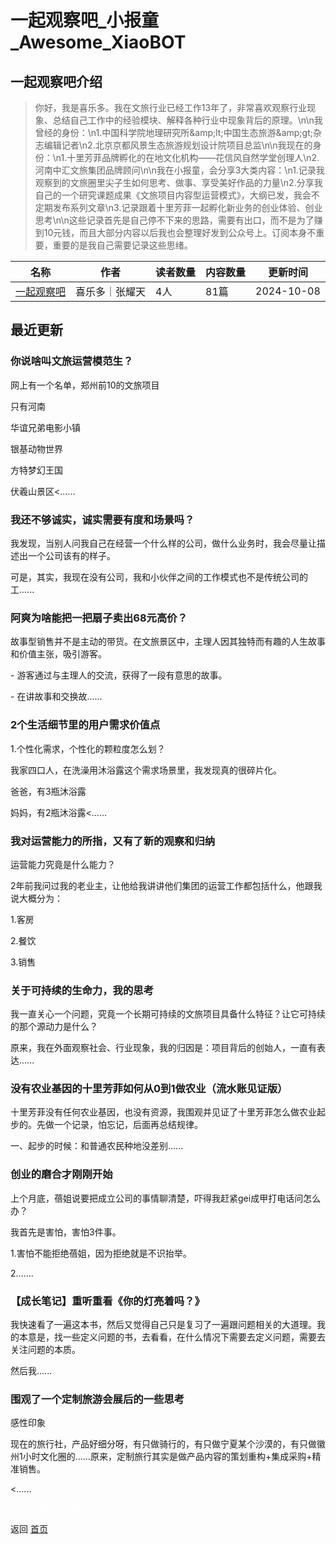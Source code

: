 # 一起观察吧_小报童_Awesome_XiaoBOT

## 一起观察吧介绍
> 你好，我是喜乐多。我在文旅行业已经工作13年了，非常喜欢观察行业现象、总结自己工作中的经验模块、解释各种行业中现象背后的原理。\n\n我曾经的身份：\n1.中国科学院地理研究所&amp;amp;lt;中国生态旅游&amp;amp;gt;杂志编辑记者\n2.北京京都风景生态旅游规划设计院项目总监\n\n我现在的身份：\n1.十里芳菲品牌孵化的在地文化机构——花信风自然学堂创理人\n2.河南中汇文旅集团品牌顾问\n\n我在小报童，会分享3大类内容：\n1.记录我观察到的文旅圈里尖子生如何思考、做事、享受美好作品的力量\n2.分享我自己的一个研究课题成果《文旅项目内容型运营模式》，大纲已发，我会不定期发布系列文章\n3.记录跟着十里芳菲一起孵化新业务的创业体验、创业思考\n\n这些记录首先是自己停不下来的思路，需要有出口，而不是为了赚到10元钱，而且大部分内容以后我也会整理好发到公众号上。订阅本身不重要，重要的是我自己需要记录这些思绪。  
  


|名称|作者|读者数量|内容数量|更新时间|
|---|---|---|---|---|
|[一起观察吧](https://xiaobot.net/p/tianshio511?refer=0b133df9-27dc-423b-8101-639049001c13)|喜乐多｜张耀天|4人|81篇|2024-10-08|

## 最近更新
### 你说啥叫文旅运营模范生？

网上有一个名单，郑州前10的文旅项目

只有河南

华谊兄弟电影小镇

银基动物世界

方特梦幻王国

伏羲山景区<......

### 我还不够诚实，诚实需要有度和场景吗？

我发现，当别人问我自己在经营一个什么样的公司，做什么业务时，我会尽量让描述出一个公司该有的样子。

可是，其实，我现在没有公司，我和小伙伴之间的工作模式也不是传统公司的工......

### 阿爽为啥能把一把扇子卖出68元高价？

故事型销售并不是主动的带货。在文旅景区中，主理人因其独特而有趣的人生故事和价值主张，吸引游客。

\- 游客通过与主理人的交流，获得了一段有意思的故事。

\- 在讲故事和交换故......

### 2个生活细节里的用户需求价值点

1.个性化需求，个性化的颗粒度怎么划？

我家四口人，在洗澡用沐浴露这个需求场景里，我发现真的很碎片化。

爸爸，有3瓶沐浴露

妈妈，有2瓶沐浴露<......

### 我对运营能力的所指，又有了新的观察和归纳

运营能力究竟是什么能力？

2年前我问过我的老业主，让他给我讲讲他们集团的运营工作都包括什么，他跟我说大概分为：

1.客房

2.餐饮

3.销售

### 关于可持续的生命力，我的思考

我一直关心一个问题，究竟一个长期可持续的文旅项目具备什么特征？让它可持续的那个源动力是什么？

原来，我在外面观察社会、行业现象，我的归因是：项目背后的创始人，一直有表达......

### 没有农业基因的十里芳菲如何从0到1做农业（流水账见证版）

十里芳菲没有任何农业基因，也没有资源，我围观并见证了十里芳菲怎么做农业起步的。先做一个记录，怕忘记，后面再总结规律。

一、起步的时候：和普通农民种地没差别......

### 创业的磨合才刚刚开始

上个月底，蓓姐说要把成立公司的事情聊清楚，吓得我赶紧gei成甲打电话问怎么办？

我首先是害怕，害怕3件事。

1.害怕不能拒绝蓓姐，因为拒绝就是不识抬举。

2.......

### 【成长笔记】重听重看《你的灯亮着吗？》

我快速看了一遍这本书，然后又觉得自己只是复习了一遍跟问题相关的大道理。我的本意是，找一些定义问题的书，去看看，在什么情况下需要去定义问题，需要去关注问题的本质。

然后我......

### 围观了一个定制旅游会展后的一些思考

感性印象

现在的旅行社，产品好细分呀，有只做骑行的，有只做宁夏某个沙漠的，有只做徽州1小时文化圈的......原来，定制旅行其实是做产品内容的策划重构+集成采购+精准销售。

<......


<a href="https://github.com/Reno9527/awesome-xiaobot" style="color: white; text-decoration: none;">awesome-xiaobot</a>

返回 [首页](../README.md)

